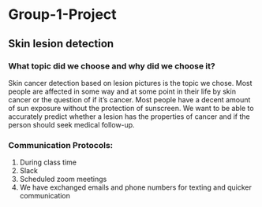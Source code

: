 # Group-1-Project
## Skin lesion detection

### What topic did we choose and why did we choose it?

Skin cancer detection based on lesion pictures is the topic we chose. Most people are affected in some way and at some point in their life by skin cancer or the question of if it’s cancer. Most people have a decent amount of sun exposure without the protection of sunscreen. We want to be able to accurately predict whether a lesion has the properties of cancer and if the person should seek medical follow-up.

### Communication Protocols:

1.	During class time
2.	Slack
3.	Scheduled zoom meetings
4.	We have exchanged emails and phone numbers for texting and quicker communication

